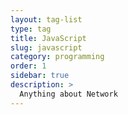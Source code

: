 ```yaml
---
layout: tag-list
type: tag
title: JavaScript
slug: javascript
category: programming
order: 1
sidebar: true
description: >
  Anything about Network
---
```

